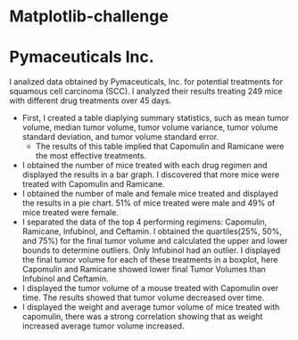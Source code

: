 # Matplotlib-challenge

# Pymaceuticals Inc.
I analized data obtained by Pymaceuticals, Inc. for potential treatments for squamous cell carcinoma (SCC). I analyzed their results treating 249 mice with different drug treatments over 45 days. 
- First, I created a table diaplying summary statistics, such as mean tumor volume, median tumor volume, tumor volume variance, tumor volume standard deviation, and tumor volume standard error.
    - The results of this table implied that Capomulin and Ramicane were the most effective treatments.
- I obtained the number of mice treated with each drug regimen and displayed the results in a bar graph. I discovered that more mice were treated with Capomulin and Ramicane.
- I obtained the number of male and female mice treated and displayed the results in a pie chart. 51% of mice treated were male and 49% of mice treated were female.
- I separated the data of the top 4 performing regimens: Capomulin, Ramicane, Infubinol, and Ceftamin. I obtained the quartiles(25%, 50%, and 75%) for the final tumor volume and calculated the upper and lower bounds to determine outliers. Only Infubinol had an outlier. I displayed the final tumor volume for each of these treatments in a boxplot, here Capomulin and Ramicane showed lower final Tumor Volumes than Infubinol and Ceftamin.
- I displayed the tumor volume of a mouse treated with Capomulin over time. The results showed that tumor volume decreased over time.
- I displayed the weight and average tumor volume of mice treated with capomulin, there was a strong correlation showing that as weight increased average tumor volume increased.